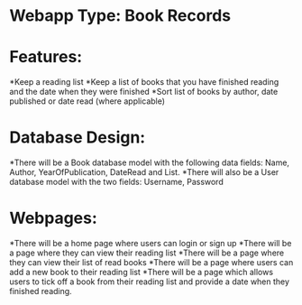 # Webapp Type: Book Records

# Features:
*Keep a reading list
*Keep a list of books that you have finished reading and the date when they were finished
*Sort list of books by author, date published or date read (where applicable)

# Database Design: 
*There will be a Book database model with the following data fields: Name, Author, YearOfPublication, DateRead and List.
*There will also be a User database model with the two fields: Username, Password

# Webpages: 
*There will be a home page where users can login or sign up
*There will be a page where they can view their reading list
*There will be a page where they can view their list of read books
*There will be a page where users can add a new book to their reading list
*There will be a page which allows users to tick off a book from their reading list and provide a date when they finished reading.

